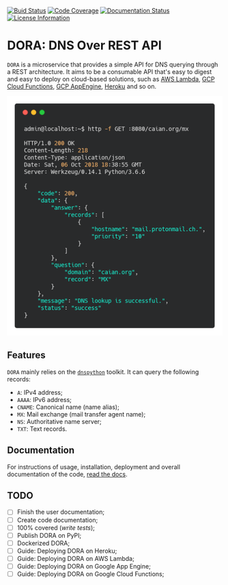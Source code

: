 [![Buid Status][build]][travis] [![Code Coverage][cov]][codecov] [![Documentation Status][doc]][readthedocs] [![License Information][license]][mit]

[build]: https://travis-ci.org/caianrais/dora.svg?branch=master
[cov]: https://codecov.io/gh/caianrais/dora/branch/master/graph/badge.svg
[doc]: https://readthedocs.org/projects/dora/badge/?version=latest
[license]: https://img.shields.io/github/license/caianrais/dora.svg

[travis]: https://travis-ci.org/caianrais/dora
[codecov]: https://codecov.io/gh/caianrais/dora
[readthedocs]: https://dora.readthedocs.io
[mit]: https://github.com/caianrais/dora/blob/master/LICENSE


# DORA: DNS Over REST API

`DORA` is a microservice that provides a simple API for DNS querying through a
REST architecture. It aims to be a consumable API that's easy to digest and
easy to deploy on cloud-based solutions, such as [AWS Lambda][lambda], [GCP
Cloud Functions][gcp-cloud-func], [GCP AppEngine][gcp-app-engine],
[Heroku][heroku] and so on.

<p align="center">
    <img src="docs/example.png">
</p>

[lambda]: https://aws.amazon.com/lambda/
[gcp-cloud-func]: https://cloud.google.com/functions/
[gcp-app-engine]: https://cloud.google.com/appengine/
[heroku]: https://www.heroku.com/


## Features

`DORA` mainly relies on the [`dnspython`][dnspython] toolkit. It can query the
following records:

- `A`: IPv4 address;
- `AAAA`: IPv6 address;
- `CNAME`: Canonical name (name alias);
- `MX`: Mail exchange (mail transfer agent name);
- `NS`: Authoritative name server;
- `TXT`: Text records.

[dnspython]: https://github.com/rthalley/dnspython


## Documentation

For instructions of usage, installation, deployment and overall documentation
of the code, [read the docs](http://dora.rtfd.io).


## TODO

- [ ] Finish the user documentation;
- [ ] Create code documentation;
- [ ] 100% covered (*write tests*);
- [ ] Publish DORA on PyPI;
- [ ] Dockerized DORA;
- [ ] Guide: Deploying DORA on Heroku;
- [ ] Guide: Deploying DORA on AWS Lambda;
- [ ] Guide: Deploying DORA on Google App Engine;
- [ ] Guide: Deploying DORA on Google Cloud Functions;

